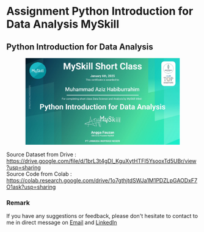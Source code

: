 # Assignment Python Introduction for Data Analysis MySkill
## Python Introduction for Data Analysis

<p align="center">
<img src="/Certificate/Sertifikat Python Introduction for Data Analysis.jpg" width="80%" height="30%">
</p>

Source Dataset from Drive : https://drive.google.com/file/d/1brL3t4gDI_KguXytHTFI5YsooxTd5UBr/view?usp=sharing <br>
Source Code from Colab : https://colab.research.google.com/drive/1o7gthjtdSWJa1M1PDZLpGAODxF7O1ask?usp=sharing

### Remark
If you have any suggestions or feedback, please don't hesitate to contact to me in direct message on [Email](mailto:azizhabibrahim@gmail.com) and 
[LinkedIn](https://www.linkedin.com/in/mhabibr02/)
